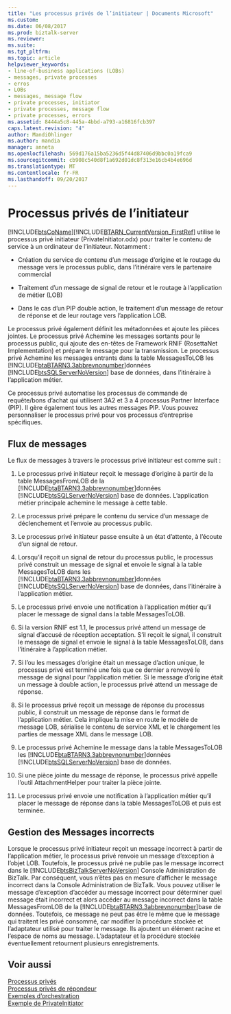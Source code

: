 ```yaml
---
title: "Les processus privés de l’initiateur | Documents Microsoft"
ms.custom: 
ms.date: 06/08/2017
ms.prod: biztalk-server
ms.reviewer: 
ms.suite: 
ms.tgt_pltfrm: 
ms.topic: article
helpviewer_keywords:
- line-of-business applications (LOBs)
- messages, private processes
- erros
- LOBs
- messages, message flow
- private processes, initiator
- private processes, message flow
- private processes, errors
ms.assetid: 8444a5c8-445a-4bbd-a793-a16816fcb397
caps.latest.revision: "4"
author: MandiOhlinger
ms.author: mandia
manager: anneta
ms.openlocfilehash: 569d176a15ba5236d5f44d87406d9bbc0a19fca9
ms.sourcegitcommit: cb908c540d8f1a692d01dc8f313e16cb4b4e696d
ms.translationtype: MT
ms.contentlocale: fr-FR
ms.lasthandoff: 09/20/2017
---
```

# <a name="initiator-private-process"></a>Processus privés de l’initiateur
[!INCLUDE[btsCoName](../../includes/btsconame-md.md)][!INCLUDE[BTARN_CurrentVersion_FirstRef](../../includes/btarn-currentversion-firstref-md.md)] utilise le processus privé initiateur (PrivateInitiator.odx) pour traiter le contenu de service à un ordinateur de l’initiateur. Notamment :  
  
-   Création du service de contenu d’un message d’origine et le routage du message vers le processus public, dans l’itinéraire vers le partenaire commercial  
  
-   Traitement d’un message de signal de retour et le routage à l’application de métier (LOB)  
  
-   Dans le cas d’un PIP double action, le traitement d’un message de retour de réponse et de leur routage vers l’application LOB.  
  
 Le processus privé également définit les métadonnées et ajoute les pièces jointes. Le processus privé Achemine les messages sortants pour le processus public, qui ajoute des en-têtes de Framework RNIF (RosettaNet Implementation) et prépare le message pour la transmission. Le processus privé Achemine les messages entrants dans la table MessagesToLOB les [!INCLUDE[btaBTARN3.3abbrevnonumber](../../includes/btabtarn3-3abbrevnonumber-md.md)]données [!INCLUDE[btsSQLServerNoVersion](../../includes/btssqlservernoversion-md.md)] base de données, dans l’itinéraire à l’application métier.  
  
 Ce processus privé automatise les processus de commande de requête/bons d’achat qui utilisent 3A2 et 3 a 4 processus Partner Interface (PIP). Il gère également tous les autres messages PIP. Vous pouvez personnaliser le processus privé pour vos processus d’entreprise spécifiques.  
  
## <a name="message-flow"></a>Flux de messages  
 Le flux de messages à travers le processus privé initiateur est comme suit :  
  
1.  Le processus privé initiateur reçoit le message d’origine à partir de la table MessagesFromLOB de la [!INCLUDE[btaBTARN3.3abbrevnonumber](../../includes/btabtarn3-3abbrevnonumber-md.md)]données [!INCLUDE[btsSQLServerNoVersion](../../includes/btssqlservernoversion-md.md)] base de données. L’application métier principale achemine le message à cette table.  
  
2.  Le processus privé prépare le contenu du service d’un message de déclenchement et l’envoie au processus public.  
  
3.  Le processus privé initiateur passe ensuite à un état d’attente, à l’écoute d’un signal de retour.  
  
4.  Lorsqu’il reçoit un signal de retour du processus public, le processus privé construit un message de signal et envoie le signal à la table MessagesToLOB dans les [!INCLUDE[btaBTARN3.3abbrevnonumber](../../includes/btabtarn3-3abbrevnonumber-md.md)]données [!INCLUDE[btsSQLServerNoVersion](../../includes/btssqlservernoversion-md.md)] base de données, dans l’itinéraire à l’application métier.  
  
5.  Le processus privé envoie une notification à l’application métier qu’il placer le message de signal dans la table MessagesToLOB.  
  
6.  Si la version RNIF est 1.1, le processus privé attend un message de signal d’accusé de réception acceptation. S’il reçoit le signal, il construit le message de signal et envoie le signal à la table MessagesToLOB, dans l’itinéraire à l’application métier.  
  
7.  Si l’ou les messages d’origine était un message d’action unique, le processus privé est terminé une fois que ce dernier a renvoyé le message de signal pour l’application métier. Si le message d’origine était un message à double action, le processus privé attend un message de réponse.  
  
8.  Si le processus privé reçoit un message de réponse du processus public, il construit un message de réponse dans le format de l’application métier. Cela implique la mise en route le modèle de message LOB, sérialise le contenu de service XML et le chargement les parties de message XML dans le message LOB.  
  
9. Le processus privé Achemine le message dans la table MessagesToLOB les [!INCLUDE[btaBTARN3.3abbrevnonumber](../../includes/btabtarn3-3abbrevnonumber-md.md)]données [!INCLUDE[btsSQLServerNoVersion](../../includes/btssqlservernoversion-md.md)] base de données.  
  
10. Si une pièce jointe du message de réponse, le processus privé appelle l’outil AttachmentHelper pour traiter la pièce jointe.  
  
11. Le processus privé envoie une notification à l’application métier qu’il placer le message de réponse dans la table MessagesToLOB et puis est terminée.  
  
## <a name="handling-of-incorrect-messages"></a>Gestion des Messages incorrects  
 Lorsque le processus privé initiateur reçoit un message incorrect à partir de l’application métier, le processus privé renvoie un message d’exception à l’objet LOB. Toutefois, le processus privé ne publie pas le message incorrect dans le [!INCLUDE[btsBizTalkServerNoVersion](../../includes/btsbiztalkservernoversion-md.md)] Console Administration de BizTalk. Par conséquent, vous n’êtes pas en mesure d’afficher le message incorrect dans la Console Administration de BizTalk. Vous pouvez utiliser le message d’exception d’accéder au message incorrect pour déterminer quel message était incorrect et alors accéder au message incorrect dans la table MessagesFromLOB de la [!INCLUDE[btaBTARN3.3abbrevnonumber](../../includes/btabtarn3-3abbrevnonumber-md.md)]base de données. Toutefois, ce message ne peut pas être le même que le message qui traitent les privé consommé, car modifier la procédure stockée et l’adaptateur utilisé pour traiter le message. Ils ajoutent un élément racine et l’espace de noms au message. L’adaptateur et la procédure stockée éventuellement retournent plusieurs enregistrements.  
  
## <a name="see-also"></a>Voir aussi  
 [Processus privés](../../adapters-and-accelerators/accelerator-rosettanet/private-processes.md)   
 [Processus privés de répondeur](../../adapters-and-accelerators/accelerator-rosettanet/responder-private-process.md)   
 [Exemples d’orchestration](../../adapters-and-accelerators/accelerator-rosettanet/orchestration-samples.md)   
 [Exemple de PrivateInitiator](../../adapters-and-accelerators/accelerator-rosettanet/privateinitiator-sample.md)